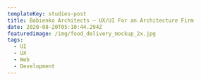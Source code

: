 ```yaml
---
templateKey: studies-post
title: Babienko Architects — UX/UI For an Architecture Firm
date: 2020-08-20T05:10:44.294Z
featuredimage: /img/food_delivery_mockup_2x.jpg
tags:
  - UI
  - UX
  - Web
  - Development
---
```

